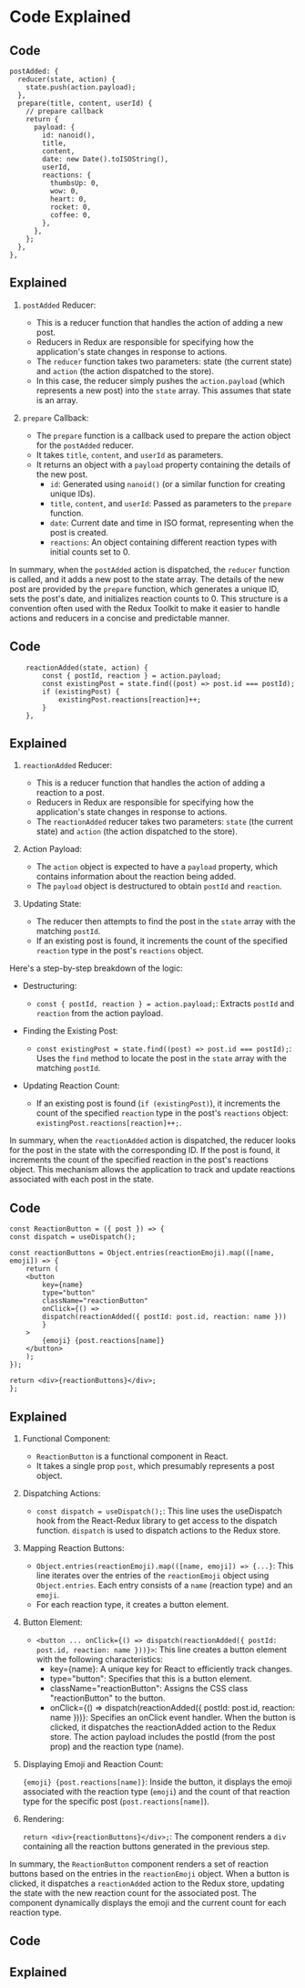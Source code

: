 # Code Explained

## **Code**

    postAdded: {
      reducer(state, action) {
        state.push(action.payload);
      },
      prepare(title, content, userId) {
        // prepare callback
        return {
          payload: {
            id: nanoid(),
            title,
            content,
            date: new Date().toISOString(),
            userId,
            reactions: {
              thumbsUp: 0,
              wow: 0,
              heart: 0,
              rocket: 0,
              coffee: 0,
            },
          },
        };
      },
    },

## **Explained**

1.  `postAdded` Reducer:

    - This is a reducer function that handles the action of adding a new post.
    - Reducers in Redux are responsible for specifying how the application's state changes in response to actions.
    - The `reducer` function takes two parameters: state (the current state) and `action` (the action dispatched to the store).
    - In this case, the reducer simply pushes the `action.payload` (which represents a new post) into the `state` array. This assumes that state is an array.

2.  `prepare` Callback:

    - The `prepare` function is a callback used to prepare the action object for the `postAdded` reducer.
    - It takes `title`, `content`, and `userId` as parameters.
    - It returns an object with a `payload` property containing the details of the new post.
      - `id`: Generated using `nanoid()` (or a similar function for creating unique IDs).
      - `title`, `content`, and `userId`: Passed as parameters to the `prepare` function.
      - `date`: Current date and time in ISO format, representing when the post is created.
      - `reactions`: An object containing different reaction types with initial counts set to 0.

In summary, when the `postAdded` action is dispatched, the `reducer` function is called, and it adds a new post to the state array. The details of the new post are provided by the `prepare` function, which generates a unique ID, sets the post's date, and initializes reaction counts to 0. This structure is a convention often used with the Redux Toolkit to make it easier to handle actions and reducers in a concise and predictable manner.

## **Code**

        reactionAdded(state, action) {
            const { postId, reaction } = action.payload;
            const existingPost = state.find((post) => post.id === postId);
            if (existingPost) {
                existingPost.reactions[reaction]++;
            }
        },

## **Explained**

1. `reactionAdded` Reducer:

   - This is a reducer function that handles the action of adding a reaction to a post.
   - Reducers in Redux are responsible for specifying how the application's state changes in response to actions.
   - The `reactionAdded` reducer takes two parameters: `state` (the current state) and `action` (the action dispatched to the store).

2. Action Payload:

   - The `action` object is expected to have a `payload` property, which contains information about the reaction being added.
   - The `payload` object is destructured to obtain `postId` and `reaction`.

3. Updating State:

   - The reducer then attempts to find the post in the `state` array with the matching `postId`.
   - If an existing post is found, it increments the count of the specified `reaction` type in the post's `reactions` object.

Here's a step-by-step breakdown of the logic:

- Destructuring:

  - `const { postId, reaction } = action.payload;`: Extracts `postId` and `reaction` from the action payload.

- Finding the Existing Post:

  - `const existingPost = state.find((post) => post.id === postId);`: Uses the `find` method to locate the post in the `state` array with the matching `postId`.

- Updating Reaction Count:

  - If an existing post is found (`if (existingPost)`), it increments the count of the specified `reaction` type in the post's `reactions` object: `existingPost.reactions[reaction]++;`.

In summary, when the `reactionAdded` action is dispatched, the reducer looks for the post in the state with the corresponding ID. If the post is found, it increments the count of the specified reaction in the post's reactions object. This mechanism allows the application to track and update reactions associated with each post in the state.

## **Code**

    const ReactionButton = ({ post }) => {
    const dispatch = useDispatch();

    const reactionButtons = Object.entries(reactionEmoji).map(([name, emoji]) => {
        return (
        <button
            key={name}
            type="button"
            className="reactionButton"
            onClick={() =>
            dispatch(reactionAdded({ postId: post.id, reaction: name }))
            }
        >
            {emoji} {post.reactions[name]}
        </button>
        );
    });

    return <div>{reactionButtons}</div>;
    };

## **Explained**

1.  Functional Component:

    - `ReactionButton` is a functional component in React.
    - It takes a single prop `post`, which presumably represents a post object.

2.  Dispatching Actions:

    - `const dispatch = useDispatch();`: This line uses the useDispatch hook from the React-Redux library to get access to the dispatch function. `dispatch` is used to dispatch actions to the Redux store.

3.  Mapping Reaction Buttons:

    - `Object.entries(reactionEmoji).map(([name, emoji]) => {...}`: This line iterates over the entries of the `reactionEmoji` object using `Object.entries`. Each entry consists of a `name` (reaction type) and an `emoji`.
    - For each reaction type, it creates a button element.

4.  Button Element:

    - `<button ... onClick={() => dispatch(reactionAdded({ postId: post.id, reaction: name }))}>`: This line creates a button element with the following characteristics:
      - key={name}: A unique key for React to efficiently track changes.
      - type="button": Specifies that this is a button element.
      - className="reactionButton": Assigns the CSS class "reactionButton" to the button.
      - onClick={() => dispatch(reactionAdded({ postId: post.id, reaction: name }))}: Specifies an onClick event handler. When the button is clicked, it dispatches the reactionAdded action to the Redux store. The action payload includes the postId (from the post prop) and the reaction type (name).

5.  Displaying Emoji and Reaction Count:

    `{emoji} {post.reactions[name]}`: Inside the button, it displays the emoji associated with the reaction type (`emoji`) and the count of that reaction type for the specific post (`post.reactions[name]`).

6.  Rendering:

    `return <div>{reactionButtons}</div>;`: The component renders a `div` containing all the reaction buttons generated in the previous step.

In summary, the `ReactionButton` component renders a set of reaction buttons based on the entries in the `reactionEmoji` object. When a button is clicked, it dispatches a `reactionAdded` action to the Redux store, updating the state with the new reaction count for the associated post. The component dynamically displays the emoji and the current count for each reaction type.

## **Code**

## **Explained**
